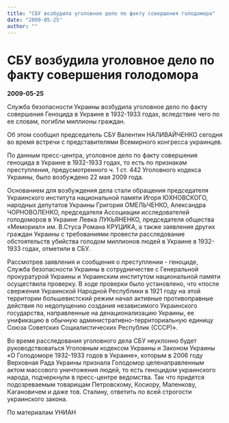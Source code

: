 ```yaml
---
title: "СБУ возбудила уголовное дело по факту совершения голодомора"
date: "2009-05-25"
author: ""
---
```


# СБУ возбудила уголовное дело по факту совершения голодомора

**2009-05-25** 

Служба безопасности Украины возбудила уголовное дело по факту совершения Геноцида в Украине в 1932-1933 годах, вследствие чего по ее словам, погибли миллионы граждан.

Об этом сообщил председатель СБУ Валентин НАЛИВАЙЧЕНКО сегодня во время встречи с представителями Всемирного конгресса украинцев.

По данным пресс-центра, уголовное дело по факту совершения геноцида в Украине в 1932-1933 годах, то есть по признакам преступления, предусмотренного ч. 1 ст. 442 Уголовного кодекса Украины, было возбуждено 22 мая 2009 года.

Основанием для возбуждения дела стали обращения председателя Украинского института национальной памяти Игоря ЮХНОВСКОГО, народных депутатов Украины Григория ОМЕЛЬЧЕНКО, Александра ЧОРНОВОЛЕНКО, председателя Ассоциации исследователей голодоморов в Украине Левка ЛУКЬЯНЕНКО, председателя общества «Мемориал» им. В.Стуса Романа КРУЦИКА, а также заявления других граждан Украины с требованиями провести расследование обстоятельств убийства голодом миллионов людей в Украине в 1932-1933 годах, отметили в СБУ.

Рассмотрев заявления и сообщения о преступлении - геноциде, Служба безопасности Украины в сотрудничестве с Генеральной прокуратурой Украины и Украинским институтом национальной памяти осуществила проверку. В ходе проверки было установлено, что «после свержения Украинской Народной Республики в 1921 году на этой территории большевистский режим начал активные противоправные действия по недопущению создания независимого Украинского государства, направленные на денационализацию Украины, ее унификацию в обычную административно-территориальную единицу Союза Советских Социалистических Республик (СССР)».

Во время расследования уголовного дела СБУ неуклонно будет руководствоваться Уголовным кодексом Украины и Законом Украины «О Голодоморе 1932-1933 годов в Украине», которым в 2006 году Верховная Рада Украины признала Голодомор целенаправленным актом массового уничтожения людей, то есть геноцидом украинского народа, подчеркнули в пресс-центре ведомства. Так что придется подозреваемым товарищам Петровскому, Косиору, Маленкову, Кагановичем и даже тов. Сталину, ответить по всей строгости украинского закона.

По материалам УНИАН